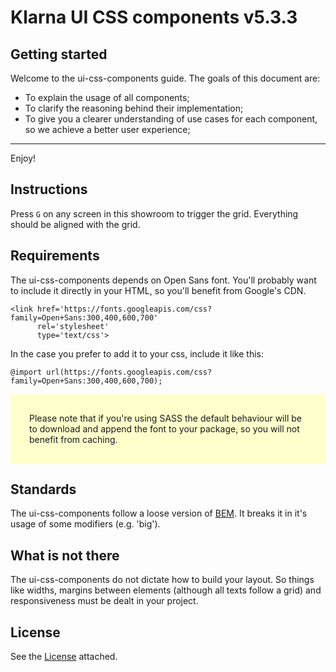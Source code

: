 # Klarna UI CSS components v5.3.3

## Getting started

Welcome to the ui-css-components guide. The goals of this document are:

- To explain the usage of all components;
- To clarify the reasoning behind their implementation;
- To give you a clearer understanding of use cases for each component, so we
  achieve a better user experience;

___

Enjoy!

## Instructions

Press `G` on any screen in this showroom to trigger the grid. Everything should
be aligned with the grid.

## Requirements

The ui-css-components depends on Open Sans font. You'll probably want to
include it directly in your HTML, so you'll benefit from Google's CDN.

```
<link href='https://fonts.googleapis.com/css?family=Open+Sans:300,400,600,700'
      rel='stylesheet'
      type='text/css'>
```

In the case you prefer to add it to your css, include it like this:

```
@import url(https://fonts.googleapis.com/css?family=Open+Sans:300,400,600,700);
```

<p style="background:#ffc; padding: 30px;">
  Please note that if you're using SASS the default behaviour will be to
  download and append the font to your package, so you will not benefit from
  caching.
</p>

## Standards

The ui-css-components follow a loose version of [BEM](https://en.bem.info/). It
breaks it in it's usage of some modifiers (e.g. 'big').

## What is not there

The ui-css-components do not dictate how to build your layout. So things like
widths, margins between elements (although all texts follow a grid) and
responsiveness must be dealt in your project.

## License

See the [License](https://github.com/klarna/ui-css-components/blob/master/LICENSE) attached.
